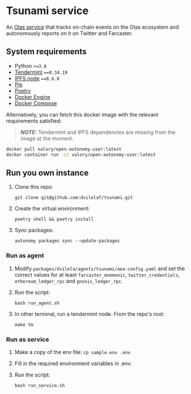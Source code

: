 # Tsunami service

An [Olas service](https://olas.network/) that tracks on-chain events on the Olas ecosystem and autonomously reports on it on Twitter and Farcaster.

## System requirements

- Python `>=3.8`
- [Tendermint](https://docs.tendermint.com/v0.34/introduction/install.html) `==0.34.19`
- [IPFS node](https://docs.ipfs.io/install/command-line/#official-distributions) `==0.6.0`
- [Pip](https://pip.pypa.io/en/stable/installation/)
- [Poetry](https://python-poetry.org/)
- [Docker Engine](https://docs.docker.com/engine/install/)
- [Docker Compose](https://docs.docker.com/compose/install/)

Alternatively, you can fetch this docker image with the relevant requirements satisfied:

> **_NOTE:_**  Tendermint and IPFS dependencies are missing from the image at the moment.

```bash
docker pull valory/open-autonomy-user:latest
docker container run -it valory/open-autonomy-user:latest
```


## Run you own instance

1. Clone this repo:

    ```git clone git@github.com:dvilelaf/tsunami.git```

2. Create the virtual environment:

    ```poetry shell && poetry install```

3. Sync packages:

    ```autonomy packages sync --update-packages```

### Run as agent

1. Modify `packages/dvilela/agents/tsunami/aea-config.yaml` and set the correct values for at least `farcaster_mnemonic`, `twitter_credentials`, `ethereum_ledger_rpc` and `gnosis_ledger_rpc`.


2. Run the script:

    ```bash run_agent.sh```

3. In other terminal, run a tendermint node. From the repo's root:

    ```make tm```


### Run as service

1. Make a copy of the env file:
    ```cp sample.env .env```

2. Fill in the required environment variables in .env.

3. Run the script:

    ```bash run_service.sh```